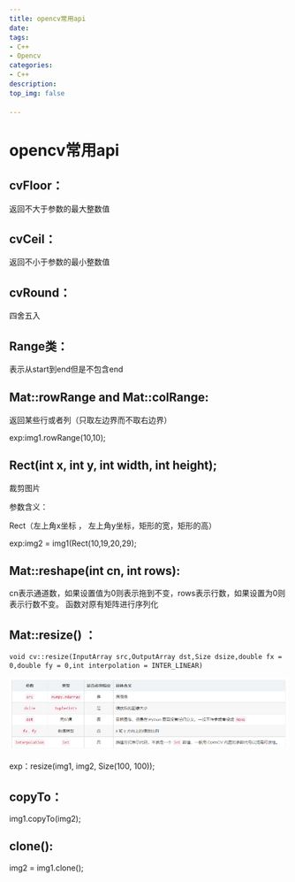 ```yaml
---
title: opencv常用api
date:
tags: 
- C++
- Opencv
categories:
- C++
description:
top_img: false

---
```


# opencv常用api



## **cvFloor：**

返回不大于参数的最大整数值



## **cvCeil：**

返回不小于参数的最小整数值



## **cvRound：**

四舍五入



## **Range类：**

表示从start到end但是不包含end



## **Mat::rowRange** and **Mat::colRange:** 

返回某些行或者列（只取左边界而不取右边界）

exp:img1.rowRange(10,10);



## **Rect(int x, int y, int width, int height)**;

裁剪图片

参数含义：

Rect（左上角x坐标 ， 左上角y坐标，矩形的宽，矩形的高）

exp:img2 = img1(Rect(10,19,20,29);



## **Mat::reshape(int cn, int rows)**:

cn表示通道数，如果设置值为0则表示拖到不变，rows表示行数，如果设置为0则表示行数不变。 函数对原有矩阵进行序列化



## **Mat::resize() ：**

```
void cv::resize(InputArray src,OutputArray dst,Size dsize,double fx = 0,double fy = 0,int interpolation = INTER_LINEAR)
```

![s rc  dsize  dst  fx , fy  interpolation  numpy. ndarray  tuple\<int\>  int  None  int ZÄ,  opencv ](media/84e9d962295b753134094e778499e2a0.png)

exp：resize(img1, img2, Size(100, 100));



## **copyTo：**

img1.copyTo(img2);



## **clone():** 

img2 = img1.clone();